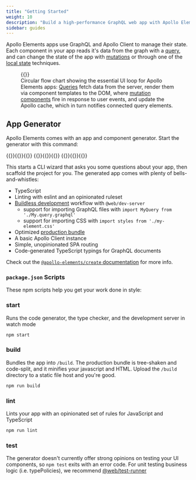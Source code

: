 ```yaml
---
title: "Getting Started"
weight: 10
description: "Build a high-performance GraphQL web app with Apollo Elements"
sidebar: guides
---
```


Apollo Elements apps use GraphQL and Apollo Client to manage their state. Each component in your app reads it's data from the graph with a [query](../usage/queries/), and can change the state of the app with [mutations](../usage/mutations/) or through one of the [local state](../usage/local-state/) techniques.

<figure id="apollo-elements-cycle-diagram">
  {{<include "cycle.svg">}}
  <figcaption>
    Circular flow chart showing the essential UI loop for Apollo Elements apps: <a href="../usage/queries/">Queries</a> fetch data from the server, render them via component templates to the DOM, where <a href="../usage/mutations/">mutation components</a> fire in response to user events, and update the Apollo cache, which in turn notifies connected query elements.
  </figcaption>
</figure>

## App Generator

Apollo Elements comes with an app and component generator. Start the generator with this command:

<code-tabs collection="package-managers" default-tab="npm">
  {{<code-tab package="npm">}}{{<include "init-npm.sh">}}{{</code-tab>}}
  {{<code-tab package="yarn">}}{{<include "init-yarn.sh">}}{{</code-tab>}}
  {{<code-tab package="pnpm">}}{{<include "init-pnpm.sh">}}{{</code-tab>}}
</code-tabs>

This starts a CLI wizard that asks you some questions about your app, then scaffold the project for you. The generated app comes with plenty of bells-and-whistles:

- TypeScript
- Linting with eslint and an opinionated ruleset
- [Buildless development](./buildless-development.md) workflow with `@web/dev-server`
  - support for importing GraphQL files with `import MyQuery from './My.query.graphql'`
  - support for importing CSS with `import styles from './my-element.css'`
- Optimized [production bundle](./building-for-production.md)
- A basic Apollo Client instance
- Simple, unopinionated SPA routing
- Code-generated TypeScript typings for GraphQL documents

Check out the [`@apollo-elements/create` documentation](/api/create/) for more info.

### `package.json` Scripts

These npm scripts help you get your work done in style:

### start

Runs the code generator, the type checker, and the development server in watch mode

```bash
npm start
```

### build

Bundles the app into `/build`. The production bundle is tree-shaken and code-split, and it minifies your javascript and HTML. Upload the `/build` directory to a static file host and you're good.

```bash
npm run build
```

### lint

Lints your app with an opinionated set of rules for JavaScript and TypeScript

```bash
npm run lint
```

### test

The generator doesn't currently offer strong opinions on testing your UI components, so `npm test` exits with an error code. For unit testing business logic (i.e. typePolicies), we recommend [@web/test-runner](https://modern-web.dev/guides/test-runner/getting-started/)
